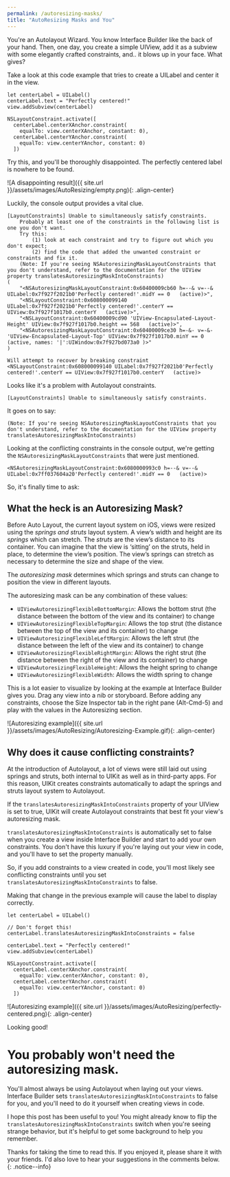 ```yaml
---
permalink: /autoresizing-masks/
title: "AutoResizing Masks and You"
---
```


You're an Autolayout Wizard. You know Interface Builder like the back of your hand. Then, one day, you create a simple UIView, add it as a subview with some elegantly crafted constraints, and.. it blows up in your face. What gives?

Take a look at this code example that tries to create a UILabel and center it in the view.

```
let centerLabel = UILabel()
centerLabel.text = "Perfectly centered!"
view.addSubview(centerLabel)

NSLayoutConstraint.activate([
  centerLabel.centerXAnchor.constraint(
    equalTo: view.centerXAnchor, constant: 0),
  centerLabel.centerYAnchor.constraint(
    equalTo: view.centerYAnchor, constant: 0)
  ])
```

Try this, and you'll be thoroughly disappointed. The perfectly centered label is nowhere to be found. 

![A disappointing result]({{ site.url }}/assets/images/AutoResizing/empty.png){: .align-center}

Luckily, the console output provides a vital clue. 

```
[LayoutConstraints] Unable to simultaneously satisfy constraints.
	Probably at least one of the constraints in the following list is one you don't want. 
	Try this: 
		(1) look at each constraint and try to figure out which you don't expect; 
		(2) find the code that added the unwanted constraint or constraints and fix it. 
	(Note: If you're seeing NSAutoresizingMaskLayoutConstraints that you don't understand, refer to the documentation for the UIView property translatesAutoresizingMaskIntoConstraints) 
(
    "<NSAutoresizingMaskLayoutConstraint:0x60400009cb60 h=--& v=--& UILabel:0x7f927f2021b0'Perfectly centered!'.midY == 0   (active)>",
    "<NSLayoutConstraint:0x608000099140 UILabel:0x7f927f2021b0'Perfectly centered!'.centerY == UIView:0x7f927f1017b0.centerY   (active)>",
    "<NSLayoutConstraint:0x60400009cd90 'UIView-Encapsulated-Layout-Height' UIView:0x7f927f1017b0.height == 568   (active)>",
    "<NSAutoresizingMaskLayoutConstraint:0x60400009ce30 h=-&- v=-&- 'UIView-Encapsulated-Layout-Top' UIView:0x7f927f1017b0.minY == 0   (active, names: '|':UIWindow:0x7f927bd073a0 )>"
)

Will attempt to recover by breaking constraint 
<NSLayoutConstraint:0x608000099140 UILabel:0x7f927f2021b0'Perfectly centered!'.centerY == UIView:0x7f927f1017b0.centerY   (active)>
```

Looks like it's a problem with Autolayout constraints.

`
[LayoutConstraints] Unable to simultaneously satisfy constraints.
`

It goes on to say:

`
(Note: If you're seeing NSAutoresizingMaskLayoutConstraints that you don't understand, refer to the documentation for the UIView property translatesAutoresizingMaskIntoConstraints) 
`

Looking at the conflicting constraints in the console output, we're getting the `NSAutoresizingMaskLayoutConstraints` that were just mentioned. 

`
<NSAutoresizingMaskLayoutConstraint:0x6080000993c0 h=--& v=--& UILabel:0x7ff037604a20'Perfectly centered!'.midY == 0   (active)>
`

So, it's finally time to ask:

## What the heck is an Autoresizing Mask?

Before Auto Layout, the current layout system on iOS, views were resized using the *springs and struts* layout system. A view’s width and height are its *springs* which can stretch. The *struts* are the view’s distance to its container. You can imagine that the view is ‘sitting’ on the struts, held in place, to determine the view’s position. The view’s springs can stretch as necessary to determine the size and shape of the view.

The *autoresizing mask* determines which springs and struts can change to position the view in different layouts. 

The autoresizing mask can be any combination of these values: 
* `UIViewAutoresizingFlexibleBottomMargin`: Allows the bottom strut (the distance between the bottom of the view and its container) to change
* `UIViewAutoresizingFlexibleTopMargin`: Allows the top strut (the distance between the top of the view and its container) to change
* `UIViewAutoresizingFlexibleLeftMargin`: Allows the left strut (the distance between the left of the view and its container) to change
* `UIViewAutoresizingFlexibleRightMargin`: Allows the right strut (the distance between the right of the view and its container) to change
* `UIViewAutoresizingFlexibleHeight`: Allows the height spring to change
* `UIViewAutoresizingFlexibleWidth`: Allows the width spring to change

This is a lot easier to visualize by looking at the example at Interface Builder gives you. Drag any view into a nib or storyboard. Before adding any constraints, choose the Size Inspector tab in the right pane (Alt-Cmd-5) and play with the values in the Autoresizing section.

![Autoresizing example]({{ site.url }}/assets/images/AutoResizing/Autoresizing-Example.gif){: .align-center}

## Why does it cause conflicting constraints?

At the introduction of Autolayout, a lot of views were still laid out using springs and struts, both internal to UIKit as well as in third-party apps. For this reason, UIKit creates constraints automatically to adapt the springs and struts layout system to Autolayout.

If the `translatesAutoresizingMaskIntoConstraints` property of your UIView is set to true, UIKit will create Autolayout constraints that best fit your view's autoresizing mask. 

`translatesAutoresizingMaskIntoConstraints` is automatically set to false when you create a view inside Interface Builder and start to add your own constraints. You don't have this luxury if you're laying out your view in code, and you'll have to set the property manually.

So, if you add constraints to a view created in code, you'll most likely see conflicting constraints until you set `translatesAutoresizingMaskIntoConstraints` to false.

Making that change in the previous example will cause the label to display correctly.

```
let centerLabel = UILabel()

// Don't forget this!
centerLabel.translatesAutoresizingMaskIntoConstraints = false

centerLabel.text = "Perfectly centered!"
view.addSubview(centerLabel)

NSLayoutConstraint.activate([
  centerLabel.centerXAnchor.constraint(
    equalTo: view.centerXAnchor, constant: 0),
  centerLabel.centerYAnchor.constraint(
    equalTo: view.centerYAnchor, constant: 0)
  ])
```

![Autoresizing example]({{ site.url }}/assets/images/AutoResizing/perfectly-centered.png){: .align-center}

Looking good!

# You probably won't need the autoresizing mask.

You'll almost always be using Autolayout when laying out your views. Interface Builder sets `translatesAutoresizingMaskIntoConstraints` to false for you, and you'll need to do it yourself when creating views in code.

I hope this post has been useful to you! You might already know to flip the `translatesAutoresizingMaskIntoConstraints` switch when you're seeing strange behavior, but it's helpful to get some background to help you remember. 

Thanks for taking the time to read this. If you enjoyed it, please share it with your friends. I'd also love to hear your suggestions in the comments below. 
{: .notice--info}
